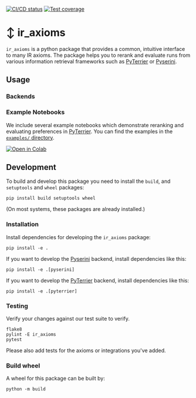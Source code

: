  [![CI/CD status](https://git.webis.de/code-research/web-search/ir_axioms/badges/main/pipeline.svg?style=flat-square)](https://git.webis.de/code-research/web-search/ir_axioms/-/pipelines?ref=main)
[![Test coverage](https://git.webis.de/code-research/web-search/ir_axioms/badges/main/coverage.svg?style=flat-square)](https://git.webis.de/code-research/web-search/ir_axioms/-/pipelines?ref=main)

# ↕️ ir_axioms

`ir_axioms` is a python package that provides a common, intuitive interface to many IR axioms.
The package helps you to rerank and evaluate runs from various information retrieval frameworks 
such as [PyTerrier](https://github.com/terrier-org/pyterrier) or [Pyserini](https://github.com/castorini/pyserini).

## Usage

### Backends

### Example Notebooks
We include several example notebooks which demonstrate reranking and evaluating preferences in [PyTerrier](https://github.com/terrier-org/pyterrier).
You can find the examples in the [`examples/` directory](examples/).

[![Open in Colab](https://img.shields.io/badge/notebook-open%20in%20colab-informational)](https://colab.research.google.com/github/webis-de/ir_axioms/blob/main/examples/pyterrier.ipynb)

## Development

To build and develop this package you need to install the `build`, and `setuptools` and `wheel` packages:
```shell
pip install build setuptools wheel
```
(On most systems, these packages are already installed.)

### Installation

Install dependencies for developing the `ir_axioms` package:
```shell
pip install -e .
```

If you want to develop the [Pyserini](https://github.com/castorini/pyserini) backend, install dependencies like this:
```shell
pip install -e .[pyserini]
```

If you want to develop the [PyTerrier](https://github.com/terrier-org/pyterrier) backend, install dependencies like this:
```shell
pip install -e .[pyterrier]
```

### Testing

Verify your changes against our test suite to verify.
```shell
flake8
pylint -E ir_axioms
pytest
```

Please also add tests for the axioms or integrations you've added.

### Build wheel

A wheel for this package can be built by:
```shell
python -m build
```
